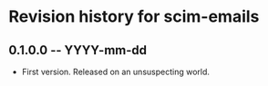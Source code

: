 # Revision history for scim-emails

## 0.1.0.0 -- YYYY-mm-dd

* First version. Released on an unsuspecting world.
